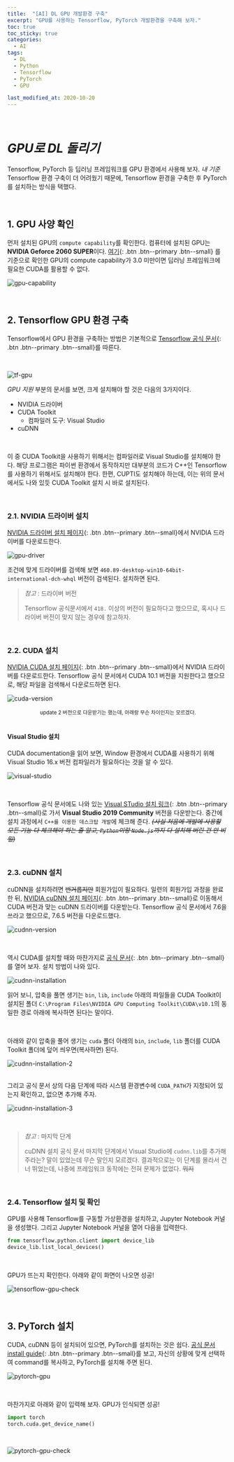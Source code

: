 ```yaml
---
title:  "[AI] DL GPU 개발환경 구축"
excerpt: "GPU를 사용하는 Tensorflow, PyTorch 개발환경을 구축해 보자."
toc: true
toc_sticky: true
categories:
  - AI
tags:
  - DL
  - Python
  - Tensorflow
  - PyTorch
  - GPU

last_modified_at: 2020-10-20
---
```


<br>

# _GPU로 DL 돌리기_



 Tensorflow, PyTorch 등 딥러닝 프레임워크를 GPU 환경에서 사용해 보자. *내 기준*  Tensorflow 환경 구축이 더 어려웠기 때문에, Tensorflow 환경을 구축한 후 PyTorch를 설치하는 방식을 택했다.

<br>



## 1. GPU 사양 확인



 먼저 설치된 GPU의 `compute capability`를 확인한다. 컴퓨터에 설치된 GPU는 **NVIDIA Geforce 2060 SUPER**이다. [여기](https://developer.nvidia.com/cuda-gpus#compute){: .btn .btn--primary .btn--small} 를 기준으로 확인한 GPU의 compute capability가 3.0 미만이면 딥러닝 프레임워크에 필요한 CUDA를 활용할 수 없다.

![gpu-capability]({{site.url}}/assets/images/compute-capability.png)

<br>

## 2. Tensorflow GPU 환경 구축

 Tensorflow에서 GPU 환경을 구축하는 방법은 기본적으로  [Tensorflow 공식 문서](https://www.tensorflow.org/install/gpu){: .btn .btn--primary .btn--small}를 따른다.

<br>

![tf-gpu]({{site.url}}/assets/images/tf-gpu-requirements.png)

 *GPU 지원*  부분의 문서를 보면, 크게 설치해야 할 것은 다음의 3가지이다.

* NVIDIA 드라이버
* CUDA Toolkit
  * 컴파일러 도구: Visual Studio
* cuDNN

<br>

 이 중 CUDA Toolkit을 사용하기 위해서는 컴파일러로 Visual Studio를 설치해야 한다. 해당 프로그램은 파이썬 환경에서 동작하지만 대부분의 코드가 C++인 Tensorflow를 사용하기 위해서도 설치해야 한다. 한편, CUPTI도 설치해야 하는데, 이는 위의 문서에서도 나와 있듯 CUDA Toolkit 설치 시 바로 설치된다.

<br>

### 2.1. NVIDIA 드라이버 설치

 [NVIDIA 드라이버 설치 페이지](https://www.nvidia.com/Download/index.aspx?lang=kr){: .btn .btn--primary .btn--small}에서 NVIDIA 드라이버를 다운로드한다. 

![gpu-driver]({{site.url}}/assets/images/nvidia-driver.png)

조건에 맞게 드라이버를 검색해 보면 `460.89-desktop-win10-64bit-international-dch-whql` 버전이 검색된다. 설치하면 된다.

> *참고* : 드라이버 버전
>
>  Tensorflow 공식문서에서 `418.` 이상의 버전이 필요하다고 했으므로, 혹시나 드라이버 버전이 맞지 않는 경우에 참고하자.



<br>

### 2.2. CUDA 설치



  [NVIDIA CUDA 설치 페이지](https://developer.nvidia.com/cuda-toolkit-archive){: .btn .btn--primary .btn--small}에서 NVIDIA 드라이버를 다운로드한다. Tensorflow 공식 문서에서 CUDA 10.1 버전을 지원한다고 했으므로, 해당 파일을 검색해서 다운로드하면 된다.



![cuda-version]({{site.url}}/assets/images/cuda-version.png)

<center><sup> update 2 버전으로 다운받기는 했는데, 아래랑 무슨 차이인지는 모르겠다.</sup></center>

<br>

#### Visual Studio 설치



 CUDA documentation을 읽어 보면, Window 환경에서 CUDA를 사용하기 위해 Visual Studio 16.x 버전 컴파일러가 필요하다는 것을 알 수 있다. 

![visual-studio]({{site.url}}/assets/images/visual-studio.png)

<br>

 Tensorflow 공식 문서에도 나와 있는 [Visual STudio 설치 링크](https://support.microsoft.com/ko-kr/help/2977003/the-latest-supported-visual-c-downloads){: .btn .btn--primary .btn--small}로 가서 **Visual Studio 2019 Community** 버전을 다운받는다. 중간에 설치 과정에서 `C++를 이용한 데스크탑 개발`에 체크해 준다. ~~*(사실 처음에 개발에 사용할 모든 기능 다 체크해야 하는 줄 알고, `Python`이랑 `Node.js`까지 다 설치해 버린 건 안 비밀)*~~

<br>

### 2.3. cuDNN 설치



 cuDNN을 설치하려면 ~~번거롭지만~~ 회원가입이 필요하다. 일련의 회원가입 과정을 완료한 뒤,   [NVIDIA cuDNN 설치 페이지](https://developer.nvidia.com/rdp/cudnn-archive){: .btn .btn--primary .btn--small}로 이동해서 CUDA 버전과 맞는 cuDNN 드라이버를 다운받는다. Tensorflow 공식 문서에서 7.6을 쓰라고 했으므로, 7.6.5 버전을 다운로드했다.

![cudnn-version]({{site.url}}/assets/images/cudnn-version.png)

<br>

 역시 CUDA를 설치할 때와 마찬가지로 [공식 문서](https://docs.nvidia.com/deeplearning/cudnn/archives/cudnn_765/cudnn-install/index.html#install-windows){: .btn .btn--primary .btn--small}를 열어 보자. 설치 방법이 나와 있다. 

![cudnn-installation]({{site.url}}/assets/images/cudnn-installation.png)

 읽어 보니, 압축을 풀면 생기는 `bin`, `lib`, `include` 아래의 파일들을 CUDA Toolkit이 설치된 폴더 `C:\Program Files\NVIDIA GPU Computing Toolkit\CUDA\v10.1`의 동일한 경로 아래에 복사하면 된다는 말이다. 

<br>

 아래와 같이 압축을 풀어 생기는 `cuda` 폴더 아래의 `bin`, `include`, `lib` 폴더를 CUDA Toolkit 폴더에 덮어 씌우면(복사하면) 된다.

![cudnn-installation-2]({{site.url}}/assets/images/cudnn-installation-2.png)

<br> 그리고 공식 문서 상의 다음 단계에 따라 시스템 환경변수에 `CUDA_PATH`가 지정되어 있는지 확인하고, 없으면 추가해 주자.

![cudnn-installation-3]({{site.url}}/assets/images/cudnn-installation-3.png)

 <br>

> *참고* : 마지막 단계
>
>  cuDNN 설치 공식 문서 마지막 단계에서 Visual Studio에 `cudnn.lib`를 추가해 주라는? 말이 있었는데 무슨 말인지 모르겠다. 결과적으로는 이 단계를 몰라서 건너 뛰었는데, 나중에 프레임워크 동작에는 전혀 문제가 없었다. ~~뭐지~~

<br>

### 2.4. Tensorflow 설치 및 확인



 GPU를 사용해 Tensorflow를 구동할 가상환경을 설치하고, Jupyter Notebook 커널을 생성했다. 그리고 Jupyter Notebook 커널을 열어 다음을 입력한다.

```python
from tensorflow.python.client import device_lib
device_lib.list_local_devices()
```

<br>

GPU가 뜨는지 확인한다. 아래와 같이 화면이 나오면 성공!

![tensorflow-gpu-check]({{site.url}}/assets/images/tensorflow-gpu-check.png)

<br>

## 3. PyTorch 설치



 CUDA, cuDNN 등이 설치되어 있으면, PyTorch를 설치하는 것은 쉽다. [공식 문서 install guide](https://pytorch.org/get-started/locally/){: .btn .btn--primary .btn--small}를 보고, 자신의 상황에 맞게 선택하여 command를 복사하고, PyTorch를 설치해 주면 된다.



![pytorch-gpu]({{site.url}}/assets/images/pytorch-installation.png)

<br>

 마찬가지로 아래와 같이 입력해 보자. GPU가 인식되면 성공!

```python
import torch
torch.cuda.get_device_name()
```

<br>

![pytorch-gpu-check]({{site.url}}/assets/images/pytorch-gpu-check.png)